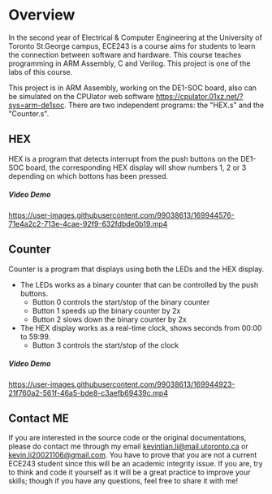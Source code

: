 # Overview
In the second year of Electrical & Computer Engineering at the University of Toronto St.George campus, ECE243 is a course aims for students to learn the connection between software and hardware. This course teaches programming in ARM Assembly, C and Verilog. This project is one of the labs of this course.

This project is in ARM Assembly, working on the DE1-SOC board, also can be simulated on the CPUlator web software https://cpulator.01xz.net/?sys=arm-de1soc. There are two independent programs: the "HEX.s" and the "Counter.s".

## HEX
HEX is a program that detects interrupt from the push buttons on the DE1-SOC board, the corresponding HEX display will show numbers 1, 2 or 3 depending on which bottons has been pressed.

##### Video Demo
https://user-images.githubusercontent.com/99038613/169944576-71e4a2c2-713e-4cae-92f9-632fdbde0b19.mp4

## Counter
Counter is a program that displays using both the LEDs and the HEX display. 
- The LEDs works as a binary counter that can be controlled by the push buttons.
  - Button 0 controls the start/stop of the binary counter
  - Button 1 speeds up the binary counter by 2x
  - Button 2 slows down the binary counter by 2x
- The HEX display works as a real-time clock, shows seconds from 00:00 to 59:99. 
  - Button 3 controls the start/stop of the clock
##### Video Demo
https://user-images.githubusercontent.com/99038613/169944923-21f760a2-561f-46a5-bde8-c3aefb69439c.mp4

## Contact ME
If you are interested in the source code or the original documentations, please do contact me through my email kevintian.li@mail.utoronto.ca or kevin.li20021106@gmail.com. You have to prove that you are not a current ECE243 student since this will be an academic integrity issue. If you are, try to think and code it yourself as it will be a great practice to improve your skills; though if you have any questions, feel free to share it with me!
